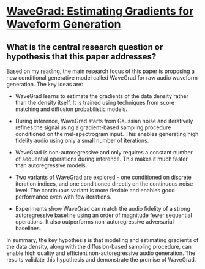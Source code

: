# [WaveGrad: Estimating Gradients for Waveform Generation](https://arxiv.org/abs/2009.00713)

## What is the central research question or hypothesis that this paper addresses?

 Based on my reading, the main research focus of this paper is proposing a new conditional generative model called WaveGrad for raw audio waveform generation. The key ideas are:

- WaveGrad learns to estimate the gradients of the data density rather than the density itself. It is trained using techniques from score matching and diffusion probabilistic models.

- During inference, WaveGrad starts from Gaussian noise and iteratively refines the signal using a gradient-based sampling procedure conditioned on the mel-spectrogram input. This enables generating high fidelity audio using only a small number of iterations. 

- WaveGrad is non-autoregressive and only requires a constant number of sequential operations during inference. This makes it much faster than autoregressive models.

- Two variants of WaveGrad are explored - one conditioned on discrete iteration indices, and one conditioned directly on the continuous noise level. The continuous variant is more flexible and enables good performance even with few iterations.

- Experiments show WaveGrad can match the audio fidelity of a strong autoregressive baseline using an order of magnitude fewer sequential operations. It also outperforms non-autoregressive adversarial baselines.

In summary, the key hypothesis is that modeling and estimating gradients of the data density, along with the diffusion-based sampling procedure, can enable high quality and efficient non-autoregressive audio generation. The results validate this hypothesis and demonstrate the promise of WaveGrad.

